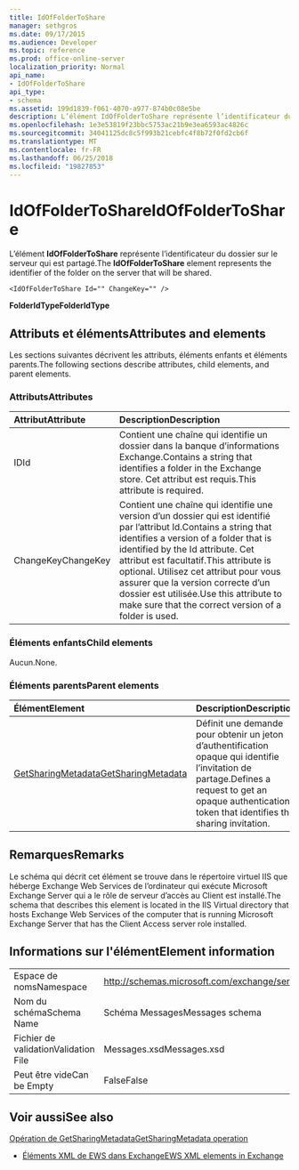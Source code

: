 ```yaml
---
title: IdOfFolderToShare
manager: sethgros
ms.date: 09/17/2015
ms.audience: Developer
ms.topic: reference
ms.prod: office-online-server
localization_priority: Normal
api_name:
- IdOfFolderToShare
api_type:
- schema
ms.assetid: 199d1839-f061-4070-a977-874b0c08e5be
description: L’élément IdOfFolderToShare représente l’identificateur du dossier sur le serveur qui est partagé.
ms.openlocfilehash: 1e3e53819f23bbc5753ac21b9e3ea6593ac4826c
ms.sourcegitcommit: 34041125dc8c5f993b21cebfc4f8b72f0fd2cb6f
ms.translationtype: MT
ms.contentlocale: fr-FR
ms.lasthandoff: 06/25/2018
ms.locfileid: "19827853"
---
```

# <a name="idoffoldertoshare"></a><span data-ttu-id="4b5b2-103">IdOfFolderToShare</span><span class="sxs-lookup"><span data-stu-id="4b5b2-103">IdOfFolderToShare</span></span>

<span data-ttu-id="4b5b2-104">L’élément **IdOfFolderToShare** représente l’identificateur du dossier sur le serveur qui est partagé.</span><span class="sxs-lookup"><span data-stu-id="4b5b2-104">The **IdOfFolderToShare** element represents the identifier of the folder on the server that will be shared.</span></span> 
  
```
<IdOfFolderToShare Id="" ChangeKey="" />
```

 <span data-ttu-id="4b5b2-105">**FolderIdType**</span><span class="sxs-lookup"><span data-stu-id="4b5b2-105">**FolderIdType**</span></span>
## <a name="attributes-and-elements"></a><span data-ttu-id="4b5b2-106">Attributs et éléments</span><span class="sxs-lookup"><span data-stu-id="4b5b2-106">Attributes and elements</span></span>

<span data-ttu-id="4b5b2-107">Les sections suivantes décrivent les attributs, éléments enfants et éléments parents.</span><span class="sxs-lookup"><span data-stu-id="4b5b2-107">The following sections describe attributes, child elements, and parent elements.</span></span>
  
### <a name="attributes"></a><span data-ttu-id="4b5b2-108">Attributs</span><span class="sxs-lookup"><span data-stu-id="4b5b2-108">Attributes</span></span>

|<span data-ttu-id="4b5b2-109">**Attribut**</span><span class="sxs-lookup"><span data-stu-id="4b5b2-109">**Attribute**</span></span>|<span data-ttu-id="4b5b2-110">**Description**</span><span class="sxs-lookup"><span data-stu-id="4b5b2-110">**Description**</span></span>|
|:-----|:-----|
|<span data-ttu-id="4b5b2-111">ID</span><span class="sxs-lookup"><span data-stu-id="4b5b2-111">Id</span></span>  <br/> |<span data-ttu-id="4b5b2-112">Contient une chaîne qui identifie un dossier dans la banque d’informations Exchange.</span><span class="sxs-lookup"><span data-stu-id="4b5b2-112">Contains a string that identifies a folder in the Exchange store.</span></span> <span data-ttu-id="4b5b2-113">Cet attribut est requis.</span><span class="sxs-lookup"><span data-stu-id="4b5b2-113">This attribute is required.</span></span>  <br/> |
|<span data-ttu-id="4b5b2-114">ChangeKey</span><span class="sxs-lookup"><span data-stu-id="4b5b2-114">ChangeKey</span></span>  <br/> |<span data-ttu-id="4b5b2-115">Contient une chaîne qui identifie une version d’un dossier qui est identifié par l’attribut Id.</span><span class="sxs-lookup"><span data-stu-id="4b5b2-115">Contains a string that identifies a version of a folder that is identified by the Id attribute.</span></span> <span data-ttu-id="4b5b2-116">Cet attribut est facultatif.</span><span class="sxs-lookup"><span data-stu-id="4b5b2-116">This attribute is optional.</span></span> <span data-ttu-id="4b5b2-117">Utilisez cet attribut pour vous assurer que la version correcte d’un dossier est utilisée.</span><span class="sxs-lookup"><span data-stu-id="4b5b2-117">Use this attribute to make sure that the correct version of a folder is used.</span></span>  <br/> |
   
### <a name="child-elements"></a><span data-ttu-id="4b5b2-118">Éléments enfants</span><span class="sxs-lookup"><span data-stu-id="4b5b2-118">Child elements</span></span>

<span data-ttu-id="4b5b2-119">Aucun.</span><span class="sxs-lookup"><span data-stu-id="4b5b2-119">None.</span></span>
  
### <a name="parent-elements"></a><span data-ttu-id="4b5b2-120">Éléments parents</span><span class="sxs-lookup"><span data-stu-id="4b5b2-120">Parent elements</span></span>

|<span data-ttu-id="4b5b2-121">**Élément**</span><span class="sxs-lookup"><span data-stu-id="4b5b2-121">**Element**</span></span>|<span data-ttu-id="4b5b2-122">**Description**</span><span class="sxs-lookup"><span data-stu-id="4b5b2-122">**Description**</span></span>|
|:-----|:-----|
|[<span data-ttu-id="4b5b2-123">GetSharingMetadata</span><span class="sxs-lookup"><span data-stu-id="4b5b2-123">GetSharingMetadata</span></span>](getsharingmetadata.md) <br/> |<span data-ttu-id="4b5b2-124">Définit une demande pour obtenir un jeton d’authentification opaque qui identifie l’invitation de partage.</span><span class="sxs-lookup"><span data-stu-id="4b5b2-124">Defines a request to get an opaque authentication token that identifies the sharing invitation.</span></span>  <br/> |
   
## <a name="remarks"></a><span data-ttu-id="4b5b2-125">Remarques</span><span class="sxs-lookup"><span data-stu-id="4b5b2-125">Remarks</span></span>

<span data-ttu-id="4b5b2-126">Le schéma qui décrit cet élément se trouve dans le répertoire virtuel IIS que héberge Exchange Web Services de l’ordinateur qui exécute Microsoft Exchange Server qui a le rôle de serveur d’accès au Client est installé.</span><span class="sxs-lookup"><span data-stu-id="4b5b2-126">The schema that describes this element is located in the IIS Virtual directory that hosts Exchange Web Services of the computer that is running Microsoft Exchange Server that has the Client Access server role installed.</span></span>
  
## <a name="element-information"></a><span data-ttu-id="4b5b2-127">Informations sur l'élément</span><span class="sxs-lookup"><span data-stu-id="4b5b2-127">Element information</span></span>

|||
|:-----|:-----|
|<span data-ttu-id="4b5b2-128">Espace de noms</span><span class="sxs-lookup"><span data-stu-id="4b5b2-128">Namespace</span></span>  <br/> |http://schemas.microsoft.com/exchange/services/2006/messages  <br/> |
|<span data-ttu-id="4b5b2-129">Nom du schéma</span><span class="sxs-lookup"><span data-stu-id="4b5b2-129">Schema Name</span></span>  <br/> |<span data-ttu-id="4b5b2-130">Schéma Messages</span><span class="sxs-lookup"><span data-stu-id="4b5b2-130">Messages schema</span></span>  <br/> |
|<span data-ttu-id="4b5b2-131">Fichier de validation</span><span class="sxs-lookup"><span data-stu-id="4b5b2-131">Validation File</span></span>  <br/> |<span data-ttu-id="4b5b2-132">Messages.xsd</span><span class="sxs-lookup"><span data-stu-id="4b5b2-132">Messages.xsd</span></span>  <br/> |
|<span data-ttu-id="4b5b2-133">Peut être vide</span><span class="sxs-lookup"><span data-stu-id="4b5b2-133">Can be Empty</span></span>  <br/> |<span data-ttu-id="4b5b2-134">False</span><span class="sxs-lookup"><span data-stu-id="4b5b2-134">False</span></span>  <br/> |
   
## <a name="see-also"></a><span data-ttu-id="4b5b2-135">Voir aussi</span><span class="sxs-lookup"><span data-stu-id="4b5b2-135">See also</span></span>



[<span data-ttu-id="4b5b2-136">Opération de GetSharingMetadata</span><span class="sxs-lookup"><span data-stu-id="4b5b2-136">GetSharingMetadata operation</span></span>](getsharingmetadata-operation.md)


- [<span data-ttu-id="4b5b2-137">Éléments XML de EWS dans Exchange</span><span class="sxs-lookup"><span data-stu-id="4b5b2-137">EWS XML elements in Exchange</span></span>](ews-xml-elements-in-exchange.md)

